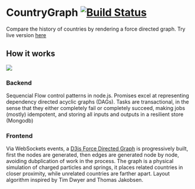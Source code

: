CountryGraph [![Build Status](https://travis-ci.org/filet-mign0n/countrygraph.svg?branch=master)](https://travis-ci.org/filet-mign0n/countrygraph)
========

Compare the history of countries by rendering a force directed graph. Try live version [here](http://plasti.city/?utm_source=github)

## How it works

<img src="https://raw.githubusercontent.com/filet-mign0n/filet-mignon.github.io/master/images/countrygraph_diagram.png">

### Backend

Sequencial Flow control patterns in node.js. Promises excel at representing dependency directed acyclic graphs (DAGs).
Tasks are transactional, in the sense that they either completely fail or completely succeed, making jobs (mostly) idempotent, and storing all inputs and outputs in a resilient store (Mongodb)

### Frontend 
Via WebSockets events, a [D3js Force Directed Graph](https://bl.ocks.org/mbostock/4062045) is progressively built, first the nodes are generated, then edges are generated node by node, avoiding dubplication of work in the process.
The graph is a physical simulation of charged particles and springs, it places related countries in closer proximity, while unrelated countries are farther apart. Layout algorithm inspired by Tim Dwyer and Thomas Jakobsen.
